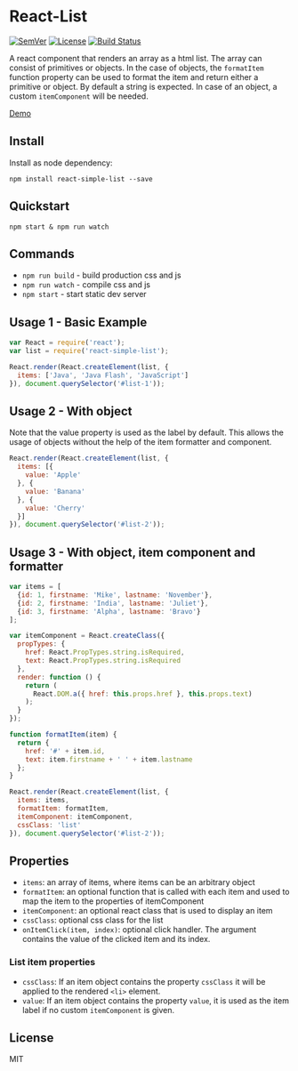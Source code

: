 # React-List

[![SemVer]](http://semver.org)
[![License]](https://github.com/tjunghans/react-list/blob/master/LICENCE)
[![Build Status](https://travis-ci.org/tjunghans/react-list.svg?branch=master)](https://travis-ci.org/tjunghans/react-list)

A react component that renders an array as a html list. The array can consist of
primitives or objects. In the case of objects, the `formatItem` function
property can be used to format the item and return either a primitive or
 object. By default a string is expected. In case of an object, a custom `itemComponent` will be needed.

[Demo](http://tangiblej.neocities.org/react-list-example-v2.html)

## Install

Install as node dependency:

```
npm install react-simple-list --save
```


## Quickstart

```
npm start & npm run watch
```


## Commands

- `npm run build` - build production css and js
- `npm run watch` - compile css and js
- `npm start` - start static dev server


## Usage 1 - Basic Example

```javascript
var React = require('react');
var list = require('react-simple-list');

React.render(React.createElement(list, {
  items: ['Java', 'Java Flash', 'JavaScript']
}), document.querySelector('#list-1'));

```


## Usage 2 - With object

Note that the value property is used as the label by default. This allows
the usage of objects without the help of the item formatter and component.

```javascript
React.render(React.createElement(list, {
  items: [{
    value: 'Apple'
  }, {
    value: 'Banana'
  }, {
    value: 'Cherry'
  }]
}), document.querySelector('#list-2'));
```


## Usage 3 - With object, item component and formatter

```javascript
var items = [
  {id: 1, firstname: 'Mike', lastname: 'November'},
  {id: 2, firstname: 'India', lastname: 'Juliet'},
  {id: 3, firstname: 'Alpha', lastname: 'Bravo'}
];

var itemComponent = React.createClass({
  propTypes: {
    href: React.PropTypes.string.isRequired,
    text: React.PropTypes.string.isRequired
  },
  render: function () {
    return (
      React.DOM.a({ href: this.props.href }, this.props.text)
    );
  }
});

function formatItem(item) {
  return {
    href: '#' + item.id,
    text: item.firstname + ' ' + item.lastname
  };
}

React.render(React.createElement(list, {
  items: items,
  formatItem: formatItem,
  itemComponent: itemComponent,
  cssClass: 'list'
}), document.querySelector('#list-2'));

```


## Properties

- `items`: an array of items, where items can be an arbitrary object
- `formatItem`: an optional function that is called with each item and used to map the item to the properties of itemComponent
- `itemComponent`: an optional react class that is used to display an item
- `cssClass`: optional css class for the list
- `onItemClick(item, index)`: optional click handler. The argument contains the value of the clicked item and its index.

### List item properties

- `cssClass`: If an item object contains the property `cssClass` it will be applied to the rendered `<li>` element.
- `value`: If an item object contains the property `value`, it is used as the item
  label if no custom `itemComponent` is given.


## License

MIT

[SemVer]: http://img.shields.io/:semver-%E2%9C%93-brightgreen.svg
[License]: https://img.shields.io/github/license/mashape/apistatus.svg


